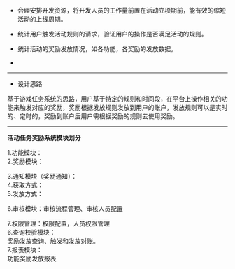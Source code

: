 * 合理安排开发资源，将开发人员的工作量前置在活动立项期前，能有效的缩短活动的上线周期。

* 统计用户触发活动规则的请求，验证用户的操作是否满足活动的规则。

* 统计活动的奖励发放情况，如各功能，各奖励的发放数据。

* 
---

* 设计思路

基于游戏任务系统的思路，用户基于特定的规则和时间段，在平台上操作相关的功能来触发对应的奖励，奖励根据发放规则发放到用户的账户，发放规则可以是实时的、定时的，奖励到账户后用户需根据奖励的规则去使用奖励。

---

**活动任务奖励系统模块划分**

1.功能模块：  
2.奖励模块：

3.通知模块（奖励通知）：  
4.获取方式：  
5.发放方式：

6.审核模块：审核流程管理、审核人员配置

7.权限管理：权限配置，人员权限管理  
6.查询校验模块：  
奖励发放查询、触发和发放对账。  
7.报表模块：  
功能奖励发放报表

